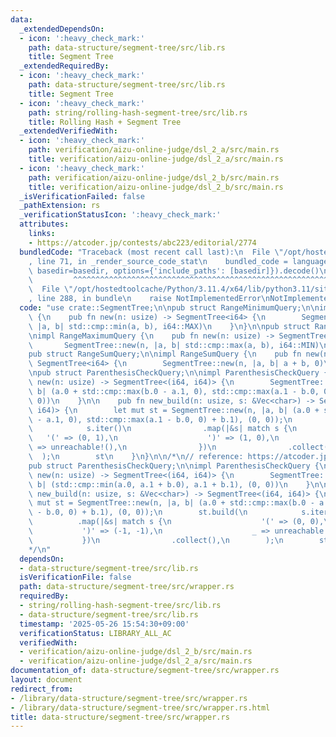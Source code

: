 ```yaml
---
data:
  _extendedDependsOn:
  - icon: ':heavy_check_mark:'
    path: data-structure/segment-tree/src/lib.rs
    title: Segment Tree
  _extendedRequiredBy:
  - icon: ':heavy_check_mark:'
    path: data-structure/segment-tree/src/lib.rs
    title: Segment Tree
  - icon: ':heavy_check_mark:'
    path: string/rolling-hash-segment-tree/src/lib.rs
    title: Rolling Hash + Segment Tree
  _extendedVerifiedWith:
  - icon: ':heavy_check_mark:'
    path: verification/aizu-online-judge/dsl_2_a/src/main.rs
    title: verification/aizu-online-judge/dsl_2_a/src/main.rs
  - icon: ':heavy_check_mark:'
    path: verification/aizu-online-judge/dsl_2_b/src/main.rs
    title: verification/aizu-online-judge/dsl_2_b/src/main.rs
  _isVerificationFailed: false
  _pathExtension: rs
  _verificationStatusIcon: ':heavy_check_mark:'
  attributes:
    links:
    - https://atcoder.jp/contests/abc223/editorial/2774
  bundledCode: "Traceback (most recent call last):\n  File \"/opt/hostedtoolcache/Python/3.11.4/x64/lib/python3.11/site-packages/onlinejudge_verify/documentation/build.py\"\
    , line 71, in _render_source_code_stat\n    bundled_code = language.bundle(stat.path,\
    \ basedir=basedir, options={'include_paths': [basedir]}).decode()\n          \
    \         ^^^^^^^^^^^^^^^^^^^^^^^^^^^^^^^^^^^^^^^^^^^^^^^^^^^^^^^^^^^^^^^^^^^^^^^^^^^^^^^^^\n\
    \  File \"/opt/hostedtoolcache/Python/3.11.4/x64/lib/python3.11/site-packages/onlinejudge_verify/languages/rust.py\"\
    , line 288, in bundle\n    raise NotImplementedError\nNotImplementedError\n"
  code: "use crate::SegmentTree;\n\npub struct RangeMinimumQuery;\n\nimpl RangeMinimumQuery\
    \ {\n    pub fn new(n: usize) -> SegmentTree<i64> {\n        SegmentTree::new(n,\
    \ |a, b| std::cmp::min(a, b), i64::MAX)\n    }\n}\n\npub struct RangeMaximumQuery;\n\
    \nimpl RangeMaximumQuery {\n    pub fn new(n: usize) -> SegmentTree<i64> {\n \
    \       SegmentTree::new(n, |a, b| std::cmp::max(a, b), i64::MIN)\n    }\n}\n\n\
    pub struct RangeSumQuery;\n\nimpl RangeSumQuery {\n    pub fn new(n: usize) ->\
    \ SegmentTree<i64> {\n        SegmentTree::new(n, |a, b| a + b, 0)\n    }\n}\n\
    \npub struct ParenthesisCheckQuery;\n\nimpl ParenthesisCheckQuery {\n    pub fn\
    \ new(n: usize) -> SegmentTree<(i64, i64)> {\n        SegmentTree::new(n, |a,\
    \ b| (a.0 + std::cmp::max(b.0 - a.1, 0), std::cmp::max(a.1 - b.0, 0) + b.1), (0,\
    \ 0))\n    }\n\n    pub fn new_build(n: usize, s: &Vec<char>) -> SegmentTree<(i64,\
    \ i64)> {\n        let mut st = SegmentTree::new(n, |a, b| (a.0 + std::cmp::max(b.0\
    \ - a.1, 0), std::cmp::max(a.1 - b.0, 0) + b.1), (0, 0));\n        st.build(\n\
    \            s.iter()\n                .map(|&s| match s {\n                 \
    \   '(' => (0, 1),\n                    ')' => (1, 0),\n                    _\
    \ => unreachable!(),\n                })\n                .collect(),\n      \
    \  );\n        st\n    }\n}\n\n/*\n// reference: https://atcoder.jp/contests/abc223/editorial/2774\n\
    pub struct ParenthesisCheckQuery;\n\nimpl ParenthesisCheckQuery {\n    pub fn\
    \ new(n: usize) -> SegmentTree<(i64, i64)> {\n        SegmentTree::new(n, |a,\
    \ b| (std::cmp::min(a.0, a.1 + b.0), a.1 + b.1), (0, 0))\n    }\n\n    pub fn\
    \ new_build(n: usize, s: &Vec<char>) -> SegmentTree<(i64, i64)> {\n        let\
    \ mut st = SegmentTree::new(n, |a, b| (a.0 + std::cmp::max(b.0 - a.1, 0), std::cmp::max(a.1\
    \ - b.0, 0) + b.1), (0, 0));\n        st.build(\n            s.iter()\n      \
    \          .map(|&s| match s {\n                    '(' => (0, 0),\n         \
    \           ')' => (-1, -1),\n                    _ => unreachable!(),\n     \
    \           })\n                .collect(),\n        );\n        st\n    }\n}\n\
    */\n"
  dependsOn:
  - data-structure/segment-tree/src/lib.rs
  isVerificationFile: false
  path: data-structure/segment-tree/src/wrapper.rs
  requiredBy:
  - string/rolling-hash-segment-tree/src/lib.rs
  - data-structure/segment-tree/src/lib.rs
  timestamp: '2025-05-26 15:54:30+09:00'
  verificationStatus: LIBRARY_ALL_AC
  verifiedWith:
  - verification/aizu-online-judge/dsl_2_b/src/main.rs
  - verification/aizu-online-judge/dsl_2_a/src/main.rs
documentation_of: data-structure/segment-tree/src/wrapper.rs
layout: document
redirect_from:
- /library/data-structure/segment-tree/src/wrapper.rs
- /library/data-structure/segment-tree/src/wrapper.rs.html
title: data-structure/segment-tree/src/wrapper.rs
---
```


